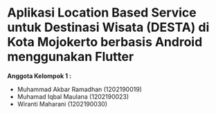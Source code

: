 # **Aplikasi Location Based Service untuk Destinasi Wisata (DESTA) di Kota Mojokerto berbasis Android menggunakan Flutter** 

**Anggota Kelompok 1 :**

- Muhammad Akbar Ramadhan (1202190019)
- Muhamad Iqbal Maulana (1202190023)
- Wiranti Maharani (1202190030)